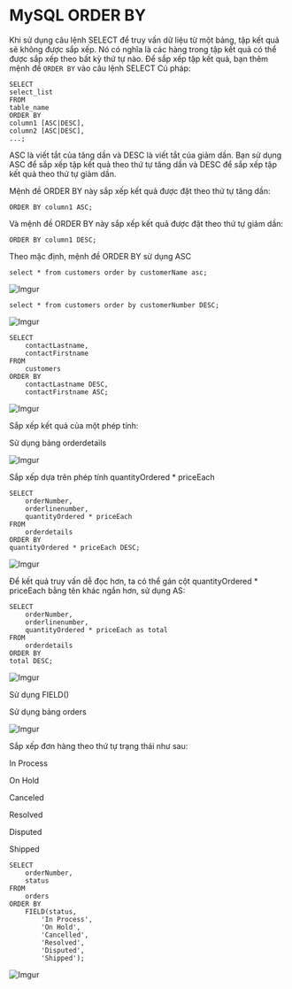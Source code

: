# MySQL ORDER BY

Khi sử dụng câu lệnh SELECT để truy vấn dữ liệu từ một bảng, tập kết quả sẽ không được sắp xếp. Nó có nghĩa là các hàng trong tập kết quả có thể được sắp xếp theo bất kỳ thứ tự nào.
Để sắp xếp tập kết quả, bạn thêm mệnh đề `ORDER BY` vào câu lệnh SELECT
Cú pháp:

    SELECT 
    select_list
    FROM 
    table_name
    ORDER BY 
    column1 [ASC|DESC], 
    column2 [ASC|DESC],
    ...;

ASC là viết tắt của tăng dần và DESC là viết tắt của giảm dần. Bạn sử dụng ASC để sắp xếp tập kết quả theo thứ tự tăng dần và DESC để sắp xếp tập kết quả theo thứ tự giảm dần.

Mệnh đề ORDER BY này sắp xếp kết quả được đặt theo thứ tự tăng dần:

    ORDER BY column1 ASC;

Và mệnh đề ORDER BY này sắp xếp kết quả được đặt theo thứ tự giảm dần:

    ORDER BY column1 DESC;

Theo mặc định, mệnh đề ORDER BY sử dụng ASC

    select * from customers order by customerName asc;

![Imgur](https://i.imgur.com/zHC4CRb.png)

    select * from customers order by customerNumber DESC;

![Imgur](https://i.imgur.com/KQEVUrd.png)

    SELECT
        contactLastname,
        contactFirstname
    FROM
        customers
    ORDER BY
        contactLastname DESC,
        contactFirstname ASC;

![Imgur](https://i.imgur.com/vSNytXq.png)

Sắp xếp kết quả của một phép tính:

Sử dụng bảng orderdetails

![Imgur](https://i.imgur.com/Ey0iDxq.png)

Sắp xếp dựa trên phép tính quantityOrdered * priceEach

    SELECT 
        orderNumber, 
        orderlinenumber, 
        quantityOrdered * priceEach
    FROM
        orderdetails
    ORDER BY 
    quantityOrdered * priceEach DESC;

![Imgur](https://i.imgur.com/9utUeIf.png)

Để kết quả truy vấn dễ đọc hơn, ta có thể gán cột quantityOrdered * priceEach bằng tên khác ngắn hơn, sử dụng AS:

    SELECT 
        orderNumber, 
        orderlinenumber, 
        quantityOrdered * priceEach as total
    FROM
        orderdetails
    ORDER BY 
    total DESC;

![Imgur](https://i.imgur.com/x0VOdc6.png)

Sử dụng FIELD()

Sử dụng bảng orders

![Imgur](https://i.imgur.com/2rGXyuA.png)

Sắp xếp đơn hàng theo thứ tự trạng thái như sau:

In Process

On Hold

Canceled

Resolved

Disputed

Shipped

    SELECT 
        orderNumber, 
        status
    FROM
        orders
    ORDER BY 
        FIELD(status,
            'In Process',
            'On Hold',
            'Cancelled',
            'Resolved',
            'Disputed',
            'Shipped');

![Imgur](https://i.imgur.com/ck4TVLZ.png)